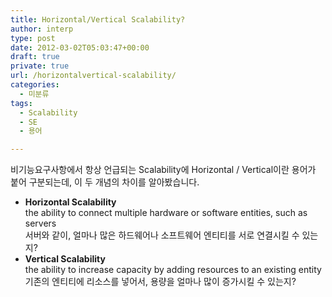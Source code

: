 ```yaml
---
title: Horizontal/Vertical Scalability?
author: interp
type: post
date: 2012-03-02T05:03:47+00:00
draft: true
private: true
url: /horizontalvertical-scalability/
categories:
  - 미분류
tags:
  - Scalability
  - SE
  - 용어

---
```

비기능요구사항에서 항상 언급되는 Scalability에 Horizontal / Vertical이란 용어가 붙어 구분되는데, 이 두 개념의 차이를 알아봤습니다.

<ul style="list-style-type: disc;">
  <li>
    <span style="font-weight: bold;">Horizontal Scalability</span><br /> the ability to connect multiple hardware or software entities, such as servers<br /> 서버와 같이, 얼마나 많은 하드웨어나 소프트웨어 엔티티를 서로 연결시킬 수 있는지?
  </li>
  <li>
    <span style="font-weight: bold;">Vertical Scalability</span><br /> the ability to increase capacity by adding resources to an existing entity<br /> 기존의 엔티티에 리소스를 넣어서, 용량을 얼마나 많이 증가시킬 수 있는지?
  </li>
</ul>